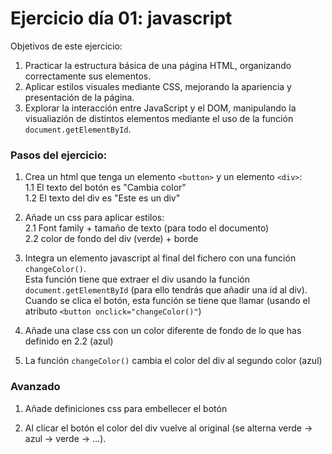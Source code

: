# Ejercicio día 01: javascript

Objetivos de este ejercicio:
1. Practicar la estructura básica de una página HTML, organizando correctamente sus elementos.
2. Aplicar estilos visuales mediante CSS, mejorando la apariencia y presentación de la página.
3. Explorar la interacción entre JavaScript y el DOM, manipulando la visualiazión de distintos elementos mediante el uso de la función `document.getElementById`.

### Pasos del ejercicio:
1. Crea un html que tenga un elemento `<button>` y un elemento `<div>`:  
1.1 El texto del botón es "Cambia color"  
1.2 El texto del div es "Este es un div"

2. Añade un css para aplicar estilos:  
2.1 Font family + tamaño de texto (para todo el documento)  
2.2 color de fondo del div (verde) + borde

3. Integra un elemento javascript al final del fichero con una función `changeColor()`.  
Esta función tiene que extraer el div usando la función `document.getElementById` (para ello tendrás que añadir una id al div).  
Cuando se clica el botón, esta función se tiene que llamar (usando el atributo `<button onclick="changeColor()"`)


4. Añade una clase css con un color diferente de fondo de lo que has definido en 2.2 (azul)

5. La función `changeColor()` cambia el color del div al segundo color (azul)


### Avanzado
1. Añade definiciones css para embellecer el botón

2. Al clicar el botón el color del div vuelve al original (se alterna verde -> azul -> verde -> ...).
